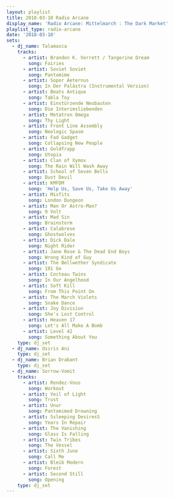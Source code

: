 ```yaml
---
layout: playlist
title: 2018-03-10 Radio Arcane
display_name: 'Radio Arcane: Mittelmarch : The Dark Market'
playlist_type: radio-arcane
date: '2018-03-10'
sets:
  - dj_name: Talamasca
    tracks:
      - artist: Brandon K. Verrett / Tangerine Dream
        song: Fairies
      - artist: Soviet Soviet
        song: Pantomime
      - artist: Sopor Aeternus
        song: In Der Palästra (Instrumental Version)
      - artist: Beats Antique
        song: Tabla Toy
      - artist: Einstürzende Neubauten
        song: Die Interimsliebenden
      - artist: Metatron Omega
        song: Thy Light
      - artist: Front Line Assembly
        song: Neologic Spasm
      - artist: Fad Gadget
        song: Collapsing New People
      - artist: Goldfrapp
        song: Utopia
      - artist: Clan of Xymox
        song: The Rain Will Wash Away
      - artist: School of Seven Bells
        song: Dust Devil
      - artist: KMFDM
        song: 'Help Us, Save Us, Take Us Away'
      - artist: Misfits
        song: London Dungeon
      - artist: Man Or Astro-Man?
        song: 9 Volt
      - artist: Mad Sin
        song: Brainstorm
      - artist: Calabrese
        song: Ghostwolves
      - artist: Dick Dale
        song: Night Rider
      - artist: Jane Rose & The Dead End Boys
        song: Wrong Kind of Guy
      - artist: The Bellwether Syndicate
        song: 101 Go
      - artist: Cocteau Twins
        song: In Our Angelhood
      - artist: Soft Kill
        song: From This Point On
      - artist: The March Violets
        song: Snake Dance
      - artist: Joy Division
        song: She's Lost Control
      - artist: Heaven 17
        song: Let's All Make A Bomb
      - artist: Level 42
        song: Something About You
    type: dj_set
  - dj_name: Osiris Ani
    type: dj_set
  - dj_name: Brian Drabant
    type: dj_set
  - dj_name: Sorrow-Vomit
    tracks:
      - artist: Rendez-Vous
        song: Workout
      - artist: Veil of Light
        song: Trust
      - artist: Unur
        song: Pantomimed Drowning
      - artist: Ssleeping DesiresS
        song: Years In Repair
      - artist: The Vanishing
        song: Glass Is Falling
      - artist: Twin Tribes
        song: The Vessel
      - artist: Sixth June
        song: Call Me
      - artist: Bleib Modern
        song: Forest
      - artist: Second Still
        song: Opening
    type: dj_set
---
```



